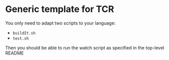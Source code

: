 # Generic template for TCR

You only need to adapt two scripts to your language:
* `buildIt.sh`
* `test.sh`

Then you should be able to run the watch script as specified in the top-level README